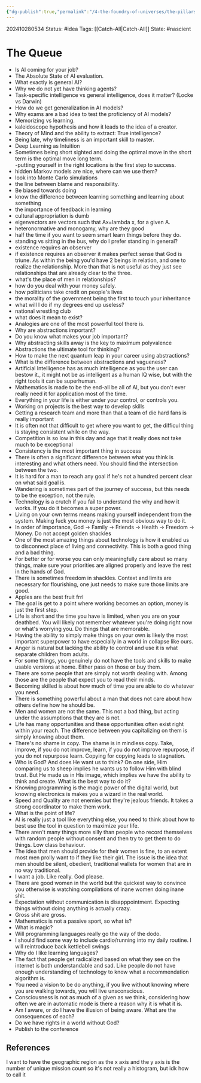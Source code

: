 ```yaml
---
{"dg-publish":true,"permalink":"/4-the-foundry-of-universes/the-pillars-of-creation/the-queue/","created":"2025-01-22T11:17:14.744-05:00","updated":"2024-11-30T14:51:04.783-05:00"}
---
```


202410280534
Status: #idea
Tags: [[Catch-All\|Catch-All]]
State: #nascient
# The Queue

- Is AI coming for your job?  
- The Absolute State of AI evaluation.  
- What exactly is general AI?  
- Why we do not yet have thinking agents?  
- Task-specific intelligence vs general intelligence, does it matter? (Locke vs Darwin)  
- How do we get generalization in AI models?  
- Why exams are a bad idea to test the proficiency of AI models?  
- Memorizing vs learning.  
- kaleidoscope hypothesis and how it leads to the idea of a creator.  
- Theory of Mind and the ability to extract: True intelligence?  
- Being late, why timeliness is an important skill to master.  
- Deep Learning as Intuition  
- Sometimes being short sighted and doing the optimal move in the short term is the optimal move long term.  
-putting yourself in the right locations is the first step to success.  
- hidden Markov models are nice, where can we use them?  
- look into Monte Carlo simulations  
- the line between blame and responsibility.  
- Be biased towards doing  
- know the difference between learning something and learning about something  
- the importance of feedback in learning  
- cultural appropriation is dumb  
- eigenvectors are vectors such that Ax=lambda x, for a given A.  
- heteronormative and monogamy, why are they good  
- half the time if you want to seem smart learn things before they do.  
- standing vs sitting in the bus, why do I prefer standing in general?  
- existence requires an observer  
- if existence requires an observer it makes perfect sense that God is triune. As within the being you'd have 2 beings in relation, and one to realize the relationship. More than that is not useful as they just see relationships that are already clear to the three.  
- what's the place of men in relationships?  
- how do you deal with your money safely.  
- how politicians take credit on people's lives  
- the morality of the government being the first to touch your inheritance  
- what will I do if my degrees end up useless?  
- national wrestling club  
- what does it mean to exist?  
- Analogies are one of the most powerful tool there is.  
- Why are abstractions important?  
- Do you know what makes your job important?  
- Why abstracting skills away is the key to maximum polyvalence  
- Abstractions the ultimate tool for thinking?  
- How to make the next quantum leap in your career using abstractions?  
- What is the difference between abstractions and vagueness?
- Artificial Intelligence has as much intelligence as you the user can bestow it., it might not be as intelligent as a human IQ wise, but with the right tools it can be superhuman.
- Mathematics is made to be the end-all be all of AI, but you don't ever really need it for application most of the time.
- Everything in your life is either under your control, or controls you.
- Working on projects is the best way to develop skills
- Getting a research team and more than that a team of die hard fans is really important
- It is often not that difficult to get where you want to get, the difficul thing is staying consistent while on the way.
- Competition is so low in this day and age that it really does not take much to be exceptional
- Consistency is the most important thing in success
- There is often a significant difference between what you think is interesting and what others need. You should find the intersection between the two.
- It is hard for a man to reach any goal if he's not a hundred percent clear on what said goal is.
- Wandering is sometimes part of the journey of success, but this needs to be the exception, not the rule.
- Technology is a crutch if you fail to understand the why and how it works. If you do it becomes a super power.
- Living on your own terms means making yourself independent from the system. Making fuck you money is just the most obvious way to do it.
- In order of importance, God -> Family -> Friends -> Health -> Freedom -> Money. Do not accept golden shackles
- One of the most amazing things about technology is how it enabled us to disconnect place of living and connectivity. This is both a good thing and a bad thing.
- For better or for worse you can only meaningfully care about so many things, make sure your priorities are aligned properly and leave the rest in the hands of God.
- There is sometimes freedom in shackles. Context and limits are necessary for flourishing, one just needs to make sure those limits are good.
- Apples are the best fruit frrl
- The goal is get to a point where working becomes an option, money is just the first step.
- Life is short and the time you have is limited, when you are on your deathbed. You will likely not remember whatever you're doing right now or what's worrying you. Do things that are memorable.
- Having the ability to simply make things on your own is likely the most important superpower to have especially in a world in collapse like  ours.
- Anger is natural but lacking the ability to control and use it is what separate children from adults.
- For some things, you genuinely do not have the tools and skills to make usable versions at home. Either pass on those or buy them.
- There are some people that are simply not worth dealing with. Among those are the people that expect you to read their minds.
- Becoming skilled is about how much of time you are able to do whatever you need.
- There is something powerful about a man that does not care about how others define how he should be.
- Men and women are not the same. This not a bad thing, but acting under the assumptions that they are is not.
- Life has many opportunities and these opportunities often exist right within your reach. The difference between you capitalizing on them is simply knowing about them.
- There's no shame in copy. The shame is in mindless copy. Take, improve, if you do not improve, learn, if you do not improve repurpose, if you do not repurpose learn. Copying for copying leads to stagnation.
- Who is God? And does He want us to think? On one side, Him comparing us to sheep implies he wants us to follow Him with blind trust. But He made us in His image, which implies we have the ability to think and create. What is the best way to do it?
- Knowing programming is the magic power of the digital world, but knowing electronics is makes you a wizard in the real world.
- Speed and Quality are not enemies but they're jealous friends. It takes a strong coordinator to make them work.
- What is the point of life?
- AI is really just a tool like everything else, you need to think about how to best use the tool in question to maximize your life.
- There aren't many things more silly than people who record themselves with random people without consent and then try to get them to do things. Low class behaviour.
- The idea that men should provide for their women is fine, to an extent most men prolly want to if they like their girl. The issue is the idea that men should be silent, obedient, traditional wallets for women that are in no way traditional.
- I want a job. Like really. God please.
- There are good women in the world but the quickest way to convince you otherwise is watching compilations of inane women doing inane shit. 
- Expectation without communication is disapppointment. Expecting things without doing anything is actually crazy.
- Gross shit are gross. 
- Mathematics is not a passive sport, so what is?
- What is magic?
- Will programming languages really go the way of the dodo.
- I should find some way to include cardio/running into my daily routine. I will reintroduce back kettlebell swings
- Why do I like learning languages?
- The fact that people get radicalized based on what they see on the internet is both understandable and sad. Like people do not have enough understanding of technology to know what a recommendation algorithm is.
- You need a vision to be do anything, if you live without knowing where you are walking towards, you will live unsconscious.
- Consciousness is not as much of a given as we think,  considering how often we are in automatic mode is there a reason why it is what it is.
- Am I aware, or do I have the illusion of being aware. What are the consequences of each?
- Do we have rights in a world without God?
- Publish to the conference


## References
I want to have the geographic region as the x axis and the y axis is the number of unique mission count so it's not really a histogram, but idk how to call it